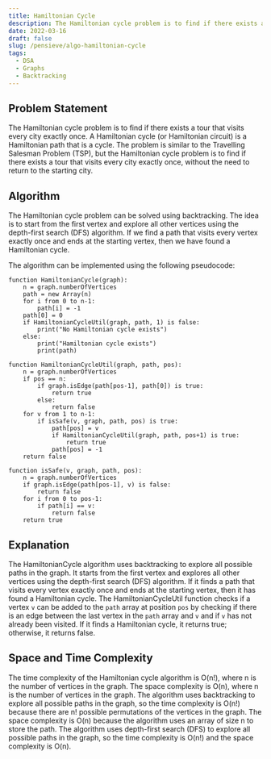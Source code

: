 ```yaml
---
title: Hamiltonian Cycle
description: The Hamiltonian cycle problem is to find if there exists a tour that visits every city exactly once. A Hamiltonian cycle (or Hamiltonian circuit) is a Hamiltonian path that is a cycle.
date: 2022-03-16
draft: false
slug: /pensieve/algo-hamiltonian-cycle
tags:
  - DSA
  - Graphs
  - Backtracking
---
```

## Problem Statement

The Hamiltonian cycle problem is to find if there exists a tour that visits every city exactly once. A Hamiltonian cycle (or Hamiltonian circuit) is a Hamiltonian path that is a cycle. The problem is similar to the Travelling Salesman Problem (TSP), but the Hamiltonian cycle problem is to find if there exists a tour that visits every city exactly once, without the need to return to the starting city.

## Algorithm

The Hamiltonian cycle problem can be solved using backtracking. The idea is to start from the first vertex and explore all other vertices using the depth-first search (DFS) algorithm. If we find a path that visits every vertex exactly once and ends at the starting vertex, then we have found a Hamiltonian cycle.

The algorithm can be implemented using the following pseudocode:

```pseudocode
function HamiltonianCycle(graph):
    n = graph.numberOfVertices
    path = new Array(n)
    for i from 0 to n-1:
        path[i] = -1
    path[0] = 0
    if HamiltonianCycleUtil(graph, path, 1) is false:
        print("No Hamiltonian cycle exists")
    else:
        print("Hamiltonian cycle exists")
        print(path)

function HamiltonianCycleUtil(graph, path, pos):
    n = graph.numberOfVertices
    if pos == n:
        if graph.isEdge(path[pos-1], path[0]) is true:
            return true
        else:
            return false
    for v from 1 to n-1:
        if isSafe(v, graph, path, pos) is true:
            path[pos] = v
            if HamiltonianCycleUtil(graph, path, pos+1) is true:
                return true
            path[pos] = -1
    return false

function isSafe(v, graph, path, pos):
    n = graph.numberOfVertices
    if graph.isEdge(path[pos-1], v) is false:
        return false
    for i from 0 to pos-1:
        if path[i] == v:
            return false
    return true
```

## Explanation

The HamiltonianCycle algorithm uses backtracking to explore all possible paths in the graph. It starts from the first vertex and explores all other vertices using the depth-first search (DFS) algorithm. If it finds a path that visits every vertex exactly once and ends at the starting vertex, then it has found a Hamiltonian cycle. The HamiltonianCycleUtil function checks if a vertex `v` can be added to the `path` array at position `pos` by checking if there is an edge between the last vertex in the `path` array and `v` and if `v` has not already been visited. If it finds a Hamiltonian cycle, it returns true; otherwise, it returns false.

## Space and Time Complexity

The time complexity of the Hamiltonian cycle algorithm is O(n!), where n is the number of vertices in the graph. The space complexity is O(n), where n is the number of vertices in the graph. The algorithm uses backtracking to explore all possible paths in the graph, so the time complexity is O(n!) because there are n! possible permutations of the vertices in the graph. The space complexity is O(n) because the algorithm uses an array of size n to store the path. The algorithm uses depth-first search (DFS) to explore all possible paths in the graph, so the time complexity is O(n!) and the space complexity is O(n).
